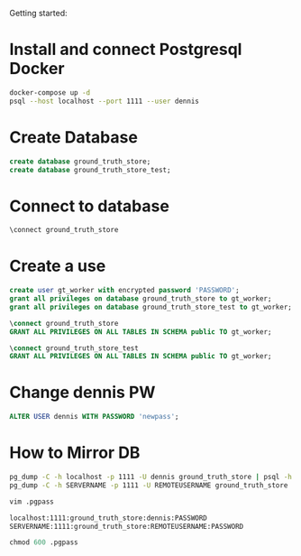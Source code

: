 Getting started:

# Install and connect Postgresql Docker
```bash
docker-compose up -d
psql --host localhost --port 1111 --user dennis
```

# Create Database
```sql
create database ground_truth_store;
create database ground_truth_store_test;
```
# Connect to database
```bash
\connect ground_truth_store
```

# Create a use
```sql
create user gt_worker with encrypted password 'PASSWORD';
grant all privileges on database ground_truth_store to gt_worker;
grant all privileges on database ground_truth_store_test to gt_worker;

\connect ground_truth_store
GRANT ALL PRIVILEGES ON ALL TABLES IN SCHEMA public TO gt_worker;

\connect ground_truth_store_test
GRANT ALL PRIVILEGES ON ALL TABLES IN SCHEMA public TO gt_worker;
```

# Change dennis PW
```sql
ALTER USER dennis WITH PASSWORD 'newpass';
```

# How to Mirror DB
```bash
pg_dump -C -h localhost -p 1111 -U dennis ground_truth_store | psql -h SERVERNAME -p 1111 -U REMOTEUSERNAME ground_truth_store
pg_dump -C -h SERVERNAME -p 1111 -U REMOTEUSERNAME ground_truth_store | psql -h localhost -p 1111 -U dennis ground_truth_store
```
```bash
vim .pgpass
```
```bash
localhost:1111:ground_truth_store:dennis:PASSWORD
SERVERNAME:1111:ground_truth_store:REMOTEUSERNAME:PASSWORD
```
```sql
chmod 600 .pgpass
```
